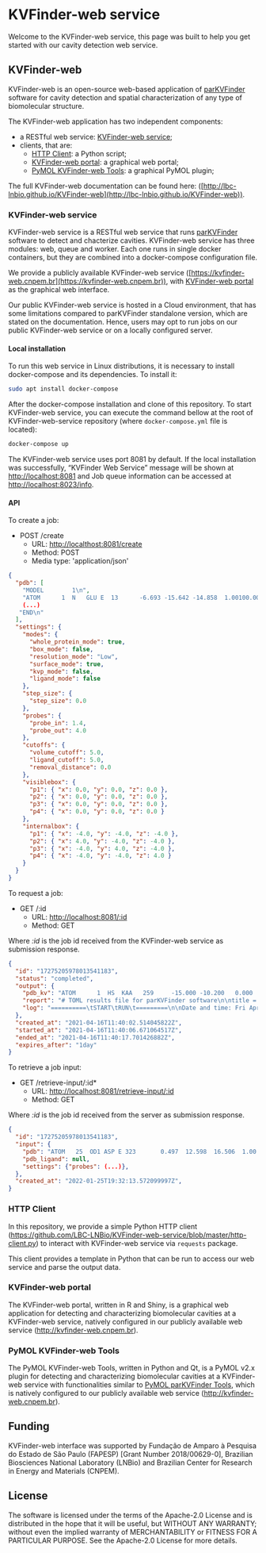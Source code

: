 # KVFinder-web service

Welcome to the KVFinder-web service, this page was built to help you get started with our cavity detection web service.

## KVFinder-web

KVFinder-web is an open-source web-based application of [parKVFinder](https://github.com/LBC-LNBio) software for cavity detection and spatial characterization of any type of biomolecular structure.

The KVFinder-web application has two independent components:

- a RESTful web service: [KVFinder-web service](https://github.com/LBC-LNBio/KVFinder-web-service);
- clients, that are:
  - [HTTP Client](https://github.com/LBC-LNBio/KVFinder-web-service/blob/master/http-client.py): a Python script;
  - [KVFinder-web portal](https://github.com/LBC-LNBio/KVFinder-web-portal): a graphical web portal;
  - [PyMOL KVFinder-web Tools](https://github.com/LBC-LNBio/PyMOL-KVFinder-web-Tools): a graphical PyMOL plugin;

The full KVFinder-web documentation can be found here: ([http://lbc-lnbio.github.io/KVFinder-web](http://lbc-lnbio.github.io/KVFinder-web)).

### KVFinder-web service

KVFinder-web service is a RESTful web service that runs [parKVFinder](https://github.com/LBC-LNBio/parKVFinder) software to detect and chacterize cavities. KVFinder-web service has three modules: web, queue and worker. Each one runs in single docker containers, but they are combined into a docker-compose configuration file.

We provide a publicly available KVFinder-web service ([https://kvfinder-web.cnpem.br](https://kvfinder-web.cnpem.br)), with [KVFinder-web portal](https://github.com/LBC-LNBio/KVFinder-web-portal) as the graphical web interface.

Our public KVFinder-web service is hosted in a Cloud environment, that has some limitations compared to parKVFinder standalone version, which are stated on the documentation. Hence, users may opt to run jobs on our public KVFinder-web service or on a locally configured server.

#### Local installation

To run this web service in Linux distributions, it is necessary to install docker-compose and its dependencies. To install it:

```bash
sudo apt install docker-compose
```

After the docker-compose installation and clone of this repository. To start KVFinder-web service, you can execute the command bellow at the root of KVFinder-web-service repository (where `docker-compose.yml` file is located):

```bash
docker-compose up
```

The KVFinder-web service uses port 8081 by default. If the local installation was successfully, “KVFinder Web Service” message will be shown at <http://localhost:8081> and Job queue information can be accessed at <http://localhost:8023/info>.

#### API

To create a job:

- POST /create
  - URL: <http://localthost:8081/create>
  - Method: POST
  - Media type: 'application/json'

```json
{
  "pdb": [
    "MODEL        1\n",
    "ATOM      1  N   GLU E  13      -6.693 -15.642 -14.858  1.00100.00           N  \n",
    (...)
   "END\n"
  ],
  "settings": {
    "modes": {
      "whole_protein_mode": true,
      "box_mode": false,
      "resolution_mode": "Low",
      "surface_mode": true,
      "kvp_mode": false,
      "ligand_mode": false
    },
    "step_size": {
      "step_size": 0.0
    },
    "probes": {
      "probe_in": 1.4,
      "probe_out": 4.0
    },
    "cutoffs": {
      "volume_cutoff": 5.0,
      "ligand_cutoff": 5.0,
      "removal_distance": 0.0
    },
    "visiblebox": {
      "p1": { "x": 0.0, "y": 0.0, "z": 0.0 },
      "p2": { "x": 0.0, "y": 0.0, "z": 0.0 },
      "p3": { "x": 0.0, "y": 0.0, "z": 0.0 },
      "p4": { "x": 0.0, "y": 0.0, "z": 0.0 }
    },
    "internalbox": {
      "p1": { "x": -4.0, "y": -4.0, "z": -4.0 },
      "p2": { "x": 4.0, "y": -4.0, "z": -4.0 },
      "p3": { "x": -4.0, "y": 4.0, "z": -4.0 },
      "p4": { "x": -4.0, "y": -4.0, "z": 4.0 }
    }
  }
}
```

To request a job:

- GET /:id
  - URL: <http://localhost:8081/:id>
  - Method: GET

Where *:id* is the job id received from the KVFinder-web service as submission response.

```json
{
  "id": "17275205978013541183",
  "status": "completed",
  "output": {
    "pdb_kv": "ATOM      1  HS  KAA   259     -15.000 -10.200   0.000  1.00  0.00\nATOM      2(...)",
    "report": "# TOML results file for parKVFinder software\n\ntitle = \"parKVFinder results f(...)",
    "log": "==========\tSTART\tRUN\t=========\n\nDate and time: Fri Apr 16 11:40:06 2021\n\nRu(...)",
  },
  "created_at": "2021-04-16T11:40:02.514045822Z",
  "started_at": "2021-04-16T11:40:06.671064517Z",
  "ended_at": "2021-04-16T11:40:17.701426882Z",
  "expires_after": "1day"
}
```

To retrieve a job input:

- GET /retrieve-input/:id*
  - URL: <http://localhost:8081/retrieve-input/:id>
  - Method: GET

Where *:id*  is the job id received from the server as submission response.

```json
{
  "id": "17275205978013541183",
  "input": {
    "pdb": "ATOM   25  OD1 ASP E 323       0.497  12.598  16.506  1.00 40.80           O  \nATOM      26(...)",
    "pdb_ligand": null,
    "settings": {"probes": (...)},
  },
  "created_at": "2022-01-25T19:32:13.572099997Z",
}
```

### HTTP Client

In this repository, we provide a simple Python HTTP client (<https://github.com/LBC-LNBio/KVFinder-web-service/blob/master/http-client.py>) to interact with KVFinder-web service via `requests` package.

This client provides a template in Python that can be run to access our web service and parse the output data.

### KVFinder-web portal

The KVFinder-web portal, written in R and Shiny, is a graphical web application for detecting and characterizing biomolecular cavities at a KVFinder-web service, natively configured in our publicly available web service (<http://kvfinder-web.cnpem.br>).

### PyMOL KVFinder-web Tools

The PyMOL KVFinder-web Tools, written in Python and Qt, is a PyMOL v2.x plugin for detecting and characterizing biomolecular cavities at a KVFinder-web service with functionalities similar to [PyMOL parKVFinder Tools](https://github.com/LBC-LNBio/parKVFinder/wiki/parKVFinder-Tutorial#pymol2-parkvfinder-tools), which is natively configured to our publicly available web service (<http://kvfinder-web.cnpem.br>).

## Funding

KVFinder-web interface was supported by Fundação de Amparo à Pesquisa do Estado de São Paulo (FAPESP) [Grant Number 2018/00629-0], Brazilian Biosciences National Laboratory (LNBio) and Brazilian Center for Research in Energy and Materials (CNPEM).

## License

The software is licensed under the terms of the Apache-2.0 License and is distributed in the hope that it will be useful, but WITHOUT ANY WARRANTY; without even the implied warranty of MERCHANTABILITY or FITNESS FOR A PARTICULAR PURPOSE. See the Apache-2.0 License for more details.
